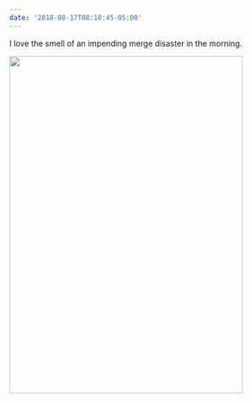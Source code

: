 ```yaml
---
date: '2018-08-17T08:10:45-05:00'
---
```

I love the smell of an impending merge disaster in the morning.

<img src="/posts/uploads/2018/c092a62c61.jpg" width="416" height="600" />
